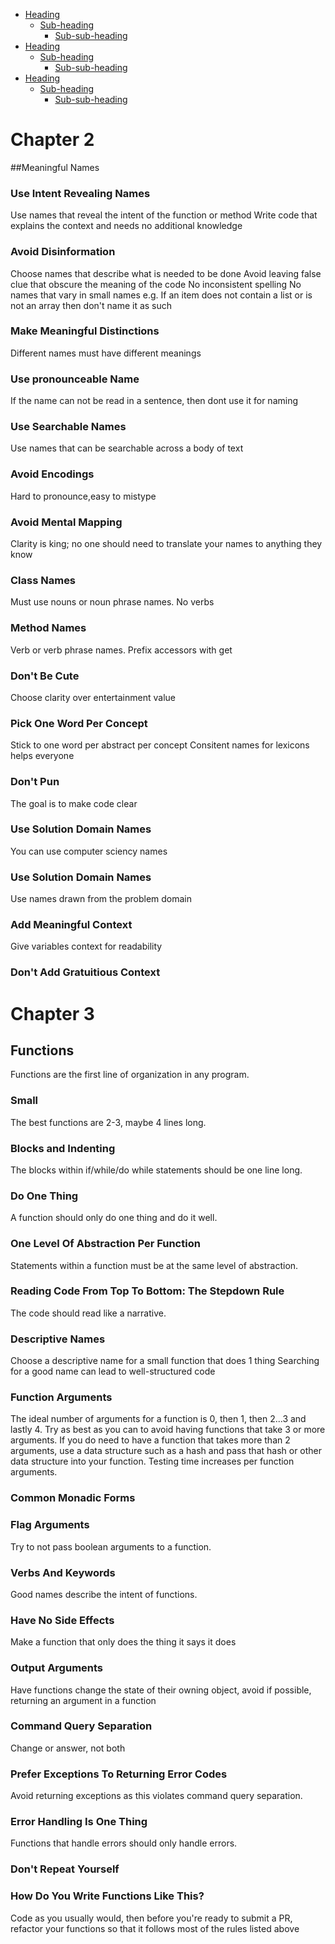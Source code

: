 - [Heading](#heading)
  * [Sub-heading](#sub-heading)
    + [Sub-sub-heading](#sub-sub-heading)
- [Heading](#heading-1)
  * [Sub-heading](#sub-heading-1)
    + [Sub-sub-heading](#sub-sub-heading-1)
- [Heading](#heading-2)
  * [Sub-heading](#sub-heading-2)
    + [Sub-sub-heading](#sub-sub-heading-2)


# Chapter 2 
##Meaningful Names


### Use Intent Revealing Names

Use names that reveal the intent of the function or method
Write code that explains the context and needs no additional knowledge

### Avoid Disinformation

Choose names that describe what is needed to be done
Avoid leaving false clue that obscure the meaning of the code
No inconsistent spelling
No names that vary in small names
e.g. If an item does not contain a list or is not an array then don't name it as such

### Make Meaningful Distinctions

Different names must have different meanings

### Use pronounceable Name

If the name can not be read in a sentence, then dont use it for naming

### Use Searchable Names

Use names that can be searchable across a body of text

### Avoid Encodings

Hard to pronounce,easy to mistype

### Avoid Mental Mapping

Clarity is king;  no one should need to translate your names to anything they know

### Class Names

Must use nouns or noun phrase names. No verbs

### Method Names
Verb or verb phrase names. 
Prefix accessors with get

### Don't Be Cute
Choose clarity over entertainment value

### Pick One Word Per Concept

Stick to one word per abstract per concept
Consitent names for lexicons helps everyone

### Don't Pun
The goal is to make code clear

### Use Solution Domain Names

You can use computer sciency names

### Use Solution Domain Names

Use names drawn from the problem domain

### Add Meaningful Context
Give variables context for readability

### Don't Add Gratuitious Context

# Chapter 3

## Functions
Functions are the first line of organization in any program.

### Small
The best functions are 2-3, maybe 4 lines long.

### Blocks and Indenting
The blocks within if/while/do while statements should be one line long.

### Do One Thing

A function should only do one thing and do it well.

### One Level Of Abstraction Per Function

Statements within a function must be at the same level of abstraction.

### Reading Code From Top To Bottom: The Stepdown Rule
The code should read like a narrative.

### Descriptive Names
Choose a descriptive name for a small function that does 1 thing
Searching for a good name can lead to well-structured code

### Function Arguments
The ideal number of arguments for a function is 0, then 1, then 2...3 and lastly 4. 
Try as best as you can to avoid having functions that take 3 or more arguments. If you do need to have a function that takes more than 2 arguments, use a data structure such as a hash and pass that hash or other data structure into your function. Testing time increases per function arguments.

### Common Monadic Forms

### Flag Arguments
Try to not pass boolean arguments to a function.

### Verbs And Keywords
Good names describe the intent of functions. 

### Have No Side Effects
Make a function that only does the thing it says it does

### Output Arguments
Have functions change the state of their owning object, avoid if possible, returning an argument in a function

### Command Query Separation
Change or answer, not both

### Prefer Exceptions To Returning Error Codes
Avoid returning exceptions as this violates command query separation.

### Error Handling Is One Thing
Functions that handle errors should only handle errors.

### Don't Repeat Yourself

### How Do You Write Functions Like This?
Code as you usually would, then before you're ready to submit a PR, refactor your functions so that it follows most of the rules listed above
